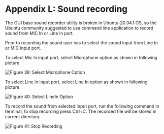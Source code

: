 # Appendix L: Sound recording

The GUI base sound recorder utility is broken in Ubuntu-20.04.1 OS, so the Ubuntu community suggested to use command line application to record sound from MIC In or Line In port.

Prior to recording the sound user has to select the sound input from Line In or MIC input port.

To select Mic In input port, select Microphone option as shown in following picture

![Figure 39: Select Microphone Option](broken-reference)

To select Line In input port, select Line In option as shown in following picture

![Figure 40: Select LineIn Option](broken-reference)

To record the sound from selected input port, run the following command in terminal, to stop recording press Ctrl+C. The recorded file will be stored in current directory.

![Figure 41: Stop Recording](broken-reference)

